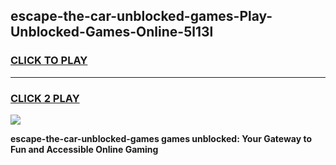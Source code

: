 
## escape-the-car-unblocked-games-Play-Unblocked-Games-Online-5l13l
<h3>
<a href="https://premium76.site?title=escape-the-car-unblocked-games&ref=24A">CLICK TO PLAY</a></h3>
<hr>

<h3>
<a href="https://premium76.site?title=escape-the-car-unblocked-games&ref=24A">CLICK 2 PLAY</a>
  
</h3>

<a href="https://premium76.site?title=escape-the-car-unblocked-games&ref=24A"><img src="https://clearcache.store/games.png"></a>


**escape-the-car-unblocked-games games unblocked: Your Gateway to Fun and Accessible Online Gaming**
